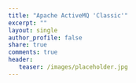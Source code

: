 ```yaml
---
title: "Apache ActiveMQ 'Classic'" 
excerpt: ""
layout: single
author_profile: false
share: true
comments: true
header:
   teaser: /images/placeholder.jpg
---
```


